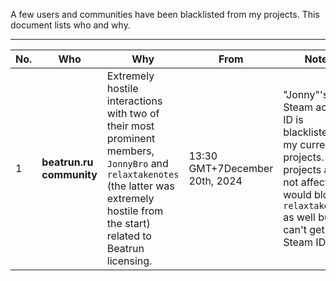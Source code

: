 A few users and communities have been blacklisted from my projects. This document lists who and why.

---
|No.|Who|Why|From|Notes|
|---|---|---|---|---|
|1| **beatrun.ru community**|Extremely hostile interactions with two of their most prominent members, `JonnyBro` and `relaxtakenotes` (the latter was extremely hostile from the start) related to Beatrun licensing.|13:30 GMT+7December 20th, 2024|"Jonny"'s Steam account ID is blacklisted in my current projects. Past projects are not affected. I would block `relaxtakenotes` as well but I can't get their Steam ID.
